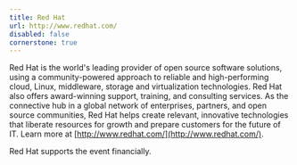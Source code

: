 ```yaml
---
title: Red Hat
url: http://www.redhat.com/
disabled: false
cornerstone: true
---
```


Red Hat is the world's leading provider of open source software solutions, using
a community-powered approach to reliable and high-performing cloud, Linux,
middleware, storage and virtualization technologies.
Red Hat also offers award-winning support, training, and consulting services.
As the connective hub in a global network of enterprises, partners, and open
source communities, Red Hat helps create relevant, innovative technologies that
liberate resources for growth and prepare customers for the future of IT.
Learn more at [http://www.redhat.com/](http://www.redhat.com/).

Red Hat supports the event financially.
